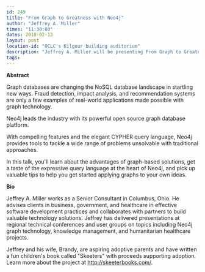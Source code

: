 ```yaml
---
id: 249
title: "From Graph to Greatness with Neo4j"
author: "Jeffrey A. Miller"
times: "11:30:00"
dates: 2018-02-13
layout: post
location-id: "OCLC's Kilgour building auditorium"  
description: "Jeffrey A. Miller will be presenting From Graph to Greatness with Neo4j"
tags: 
---
```

 **Abstract**

Graph databases are changing the NoSQL database landscape in startling new ways. Fraud detection, impact analysis, and recommendation systems are only a few examples of real-world applications made possible with graph technology.

Neo4j leads the industry with its powerful open source graph database platform.

With compelling features and the elegant CYPHER query language, Neo4j provides tools to tackle a wide range of problems unsolvable with traditional approaches. 

In this talk, you'll learn about the advantages of graph-based solutions, get a taste of the expressive query language at the heart of Neo4j, and pick up valuable tips to help you get started applying graphs to your own ideas.

**Bio**

Jeffrey A. Miller works as a Senior Consultant in Columbus, Ohio. He advises clients in business, government, and healthcare in effective software development practices and collaborates with partners to build valuable technology solutions. Jeffrey has delivered presentations at regional technical conferences and user groups on topics including Neo4j graph technology, knowledge management, and humanitarian healthcare projects.

Jeffrey and his wife, Brandy, are aspiring adoptive parents and have written a fun children's book called "Skeeters" with proceeds supporting adoption. Learn more about the project at http://skeeterbooks.com/.